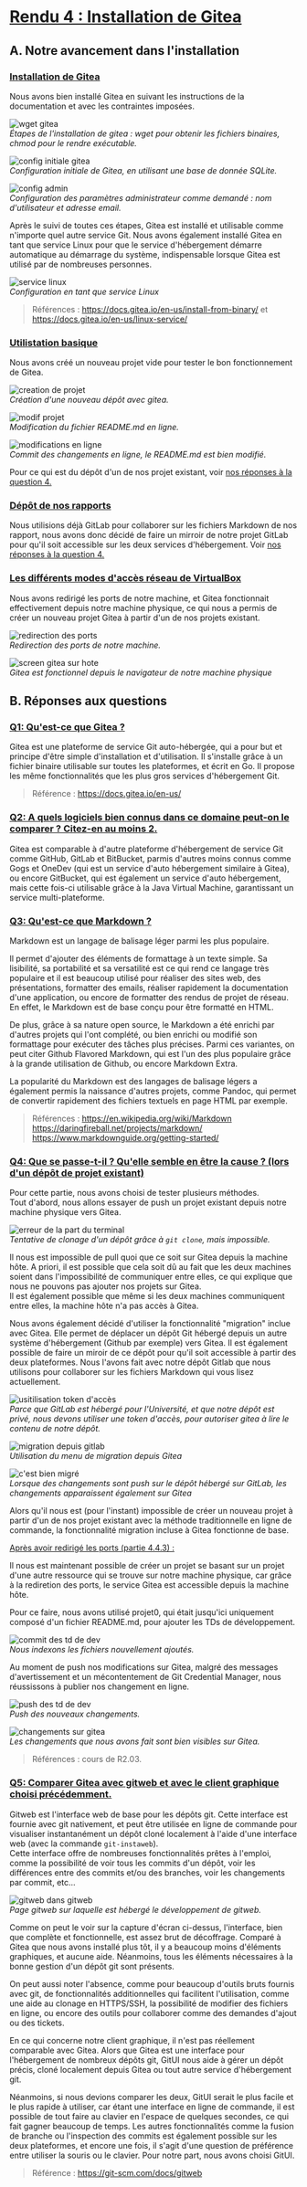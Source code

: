 # <u>Rendu 4 : Installation de Gitea</u>

## A. Notre avancement dans l'installation

### <u>Installation de Gitea</u>

Nous avons bien installé Gitea en suivant les instructions de la documentation et avec les contraintes imposées.

![wget gitea](./Rendu4-res/wgetgitea.png)  
*Étapes de l'installation de gitea : wget pour obtenir les fichiers binaires, chmod pour le rendre exécutable.*

![config initiale gitea](./Rendu4-res/configgitea.png)  
*Configuration initiale de Gitea, en utilisant une base de donnée SQLite.*

![config admin](./Rendu4-res/paramadmin.png)  
*Configuration des paramètres administrateur comme demandé : nom d'utilisateur et adresse email.*

Après le suivi de toutes ces étapes, Gitea est installé et utilisable comme n'importe quel autre service Git. Nous avons également installé Gitea en tant que service Linux pour que le service d'hébergement démarre automatique au démarrage du système, indispensable lorsque Gitea est utilisé par de nombreuses personnes.

![service linux](./Rendu4-res/linuxservice.png)  
*Configuration en tant que service Linux*

> Références : <https://docs.gitea.io/en-us/install-from-binary/> et <https://docs.gitea.io/en-us/linux-service/>

### <u>Utilistation basique</u>

Nous avons créé un nouveau projet vide pour tester le bon fonctionnement de Gitea.

![creation de projet](./Rendu4-res/creanewrepo.png)  
*Création d'une nouveau dépôt avec gitea.*

![modif projet](./Rendu4-res/premieremodif.png)  
*Modification du fichier README.md en ligne.*

![modifications en ligne](./Rendu4-res/commitmodifsonline.png)  
*Commit des changements en ligne, le README.md est bien modifié.*

Pour ce qui est du dépôt d'un de nos projet existant, voir [nos réponses à la question 4.](#uq4-que-se-passe-t-il--quelle-semble-en-être-la-cause--lors-dun-dépôt-de-projet-existantu)

### <u>Dépôt de nos rapports</u>

Nous utilisions déjà GitLab pour collaborer sur les fichiers Markdown de nos rapport, nous avons donc décidé de faire un mirroir de notre projet GitLab pour qu'il soit accessible sur les deux services d'hébergement. Voir [nos réponses à la question 4.](#uq4-que-se-passe-t-il--quelle-semble-en-être-la-cause--lors-dun-dépôt-de-projet-existantu)

### <u>Les différents modes d'accès réseau de VirtualBox</u>

Nous avons redirigé les ports de notre machine, et Gitea fonctionnait effectivement depuis notre machine physique, ce qui nous a permis de créer un nouveau projet Gitea à partir d'un de nos projets existant.

![redirection des ports](./Rendu4-res/portforwarding.png)  
*Redirection des ports de notre machine.*

![screen gitea sur hote](./Rendu4-res/screengiteasurhote.png)  
*Gitea est fonctionnel depuis le navigateur de notre machine physique*

## B. Réponses aux questions

### <u>Q1: Qu'est-ce que Gitea ?</u>

Gitea est une plateforme de service Git auto-hébergée, qui a pour but et principe d'être simple d'installation et d'utilisation. Il s'installe grâce à un fichier binaire utilisable sur toutes les plateformes, et écrit en Go. Il propose les même fonctionnalités que les plus gros services d'hébergement Git.

> Référence : <https://docs.gitea.io/en-us/>

### <u>Q2: A quels logiciels bien connus dans ce domaine peut-on le comparer ? Citez-en au moins 2.</u>

Gitea est comparable à d'autre plateforme d'hébergement de service Git comme GitHub, GitLab et BitBucket, parmis d'autres moins connus comme Gogs et OneDev (qui est un service d'auto hébergement similaire à Gitea), ou encore GitBucket, qui est également un service d'auto hébergement, mais cette fois-ci utilisable grâce à la Java Virtual Machine, garantissant un service multi-plateforme.

### <u>Q3: Qu'est-ce que Markdown ?</u>

Markdown est un langage de balisage léger parmi les plus  populaire.

Il permet d'ajouter des éléments de formattage à un texte simple. Sa lisibilité, sa portabilité et sa versatilité est ce qui rend ce langage très populaire et il est beaucoup utilisé pour réaliser des sites web, des présentations, formatter des emails, réaliser rapidement la documentation d'une application, ou encore de formatter des rendus de projet de réseau. En effet, le Markdown est de base conçu pour être formatté en HTML.

De plus, grâce à sa nature open source, le Markdown a été enrichi par d'autres projets qui l'ont complété, ou bien enrichi ou modifié son formattage pour exécuter des tâches plus précises. Parmi ces variantes, on peut citer  Github Flavored Markdown, qui est l'un des plus populaire grâce à la grande utilisation de Github, ou encore Markdown Extra.

La popularité du Markdown est des langages de balisage légers a également permis la naissance d'autres projets, comme Pandoc, qui permet de convertir rapidement des fichiers textuels en page HTML par exemple.

> Références : <https://en.wikipedia.org/wiki/Markdown>  
<https://daringfireball.net/projects/markdown/>  
<https://www.markdownguide.org/getting-started/>

### <u>Q4: Que se passe-t-il ? Qu'elle semble en être la cause ? (lors d'un dépôt de projet existant)</u>

Pour cette partie, nous avons choisi de tester plusieurs méthodes.  
Tout d'abord, nous allons essayer de push un projet existant depuis notre machine physique vers Gitea.

![erreur de la part du terminal](./Rendu4-res/erreurterm.png)  
*Tentative de clonage d'un dépôt grâce à `git clone`, mais impossible.*

Il nous est impossible de pull quoi que ce soit sur Gitea depuis la machine hôte. A priori, il est possible que cela soit dû au fait que les deux machines soient dans l'impossibilité de communiquer entre elles, ce qui explique que nous ne pouvons pas ajouter nos projets sur Gitea.  
Il est également possible que même si les deux machines communiquent entre elles, la machine hôte n'a pas accès à Gitea.

Nous avons également décidé d'utiliser la fonctionnalité "migration" inclue avec Gitea. Elle permet de déplacer un dépôt Git hébergé depuis un autre système d'hébergement (Github par exemple) vers Gitea. Il est également possible de faire un miroir de ce dépôt pour qu'il soit accessible à partir des deux plateformes. Nous l'avons fait avec notre dépôt Gitlab que nous utilisons pour collaborer sur les fichiers Markdown qui vous lisez actuellement.

![usitilisation token d'accès](./Rendu4-res/gitlab-accestoken.png)  
*Parce que GitLab est hébergé pour l'Université, et que notre dépôt est privé, nous devons utiliser une token d'accès, pour autoriser gitea à lire le contenu de notre dépôt.*

![migration depuis gitlab](./Rendu4-res/migration.png)  
*Utilisation du menu de migration depuis Gitea*

![c'est bien migré](./Rendu4-res/mirrorddepo.png)  
*Lorsque des changements sont push sur le dépôt hébergé sur GitLab, les changements apparaissent également sur Gitea*

Alors qu'il nous est (pour l'instant) impossible de créer un nouveau projet à partir d'un de nos projet existant avec la méthode traditionnelle en ligne de commande, la fonctionnalité migration incluse à Gitea fonctionne de base.

<u>Après avoir redirigé les ports (partie 4.4.3) :</u>

Il nous est maintenant possible de créer un projet se basant sur un projet d'une autre ressource qui se trouve sur notre machine physique, car grâce à la rediretion des ports, le service Gitea est accessible depuis la machine hôte.

Pour ce faire, nous avons utilisé projet0, qui était jusqu'ici uniquement composé d'un fichier README.md, pour ajouter les TDs de développement.

![commit des td de dev](./Rendu4-res/commitrepoexistant.png)  
*Nous indexons les fichiers nouvellement ajoutés.*

Au moment de push nos modifications sur Gitea, malgré des messages d'avertissement et un mécontentement de Git Credential Manager, nous réussissons à publier nos changement en ligne.

![push des td de dev](./Rendu4-res/pushrepoexistant.png)  
*Push des nouveaux changements.*

![changements sur gitea](./Rendu4-res/projet0update.png)  
*Les changements que nous avons fait sont bien visibles sur Gitea.*

> Références : cours de R2.03.

### <u>Q5: Comparer Gitea avec gitweb et avec le client graphique choisi précédemment.</u>

Gitweb est l'interface web de base pour les dépôts git. Cette interface est fournie avec git nativement, et peut être utilisée en ligne de commande pour visualiser instantanément un dépôt cloné localement à l'aide d'une interface web (avec la commande `git-instaweb`).  
Cette interface offre de nombreuses fonctionnalités prêtes à l'emploi, comme la possibilité de voir tous les commits d'un dépôt, voir les différences entre des commits et/ou des branches, voir les changements par commit, etc...

![gitweb dans gitweb](./Rendu4-res/gitwebsurgtiweb.png)  
*Page gitweb sur laquelle est hébergé le développement de gitweb.*

Comme on peut le voir sur la capture d'écran ci-dessus, l'interface, bien que complète et fonctionnelle, est assez brut de décoffrage. Comparé à Gitea que nous avons installé plus tôt, il y a beaucoup moins d'éléments graphiques, et aucune aide. Néanmoins, tous les éléments nécessaires à la bonne gestion d'un dépôt git sont présents.  

On peut aussi noter l'absence, comme pour beaucoup d'outils bruts fournis avec git, de fonctionnalités additionnelles qui facilitent l'utilisation, comme une aide au clonage en HTTPS/SSH, la possibilité de modifier des fichiers en ligne, ou encore des outils pour collaborer comme des demandes d'ajout ou des tickets.

En ce qui concerne notre client graphique, il n'est pas réellement comparable avec Gitea. Alors que Gitea est une interface pour l'hébergement de nombreux dépôts git, GitUI nous aide à gérer un dépôt précis, cloné localement depuis Gitea ou tout autre service d'hébergement git.  

Néanmoins, si nous devions comparer les deux, GitUI serait le plus facile et le plus rapide à utiliser, car étant une interface en ligne de commande, il est possible de tout faire au clavier en l'espace de quelques secondes, ce qui fait gagner beaucoup de temps. Les autres fonctionnalités comme la fusion de branche ou l'inspection des commits est également possible sur les deux plateformes, et encore une fois, il s'agit d'une question de préférence entre utiliser la souris ou le clavier. Pour notre part, nous avons choisi GitUI.

> Référence : <https://git-scm.com/docs/gitweb>
